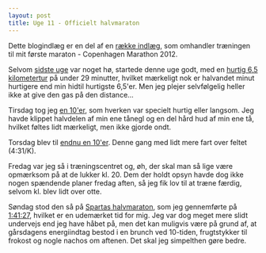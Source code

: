 ```yaml
---
layout: post
title: Uge 11 - Officielt halvmaraton
---
```


<p class="message">
  Dette blogindlæg er en del af en <a href="/maraton2012/">række indlæg</a>, som omhandler træningen til mit første maraton - Copenhagen Marathon 2012.
</p>

Selvom [sidste uge](/2012/20120408_uge10.html) var noget hø, startede denne uge godt, med en [hurtig 6,5 kilometertur](http://connect.garmin.com/activity/166427439) på under 29 minutter, hvilket mærkeligt nok er halvandet minut hurtigere end min hidtil hurtigste 6,5'er. Men jeg plejer selvfølgelig heller ikke at give den gas på den distance...

Tirsdag tog jeg [en 10'er](http://connect.garmin.com/activity/166770465), som hverken var specielt hurtig eller langsom. Jeg havde klippet halvdelen af min ene tånegl og en del hård hud af min ene tå, hvilket føltes lidt mærkeligt, men ikke gjorde ondt.

Torsdag blev til [endnu en 10'er](http://connect.garmin.com/activity/167332559). Denne gang med lidt mere fart over feltet (4:31/K).

Fredag var jeg så i træningscentret og, øh, der skal man så lige være opmærksom på at de lukker kl. 20. Dem der holdt opsyn havde dog ikke nogen spændende planer fredag aften, så jeg fik lov til at træne færdig, selvom kl. blev lidt over otte.

Søndag stod den så på [Spartas halvmaraton](http://www.copenhagenmarathon.dk/nyhed/nike-marathontest-3-i-tal-og-billeder), som jeg gennemførte på [1:41:27](http://connect.garmin.com/activity/168204254), hvilket er en udemærket tid for mig. Jeg var dog meget mere slidt undervejs end jeg have håbet på, men det kan muligvis være på grund af, at gårsdagens energiindtag bestod i en brunch ved 10-tiden, frugtstykker til frokost og nogle nachos om aftenen. Det skal jeg simpelthen gøre bedre.
